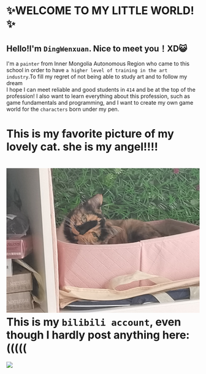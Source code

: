 :sparkles:WELCOME TO MY LITTLE WORLD!:sparkles:
==
Hello!I'm `DingWenxuan`. Nice to meet you！XD:smiley_cat:
- 
I'm a `painter` from Inner Mongolia Autonomous Region
who came to this school in order to have `a higher level of training in the art industry`.To fill my regret of not being able to study art and to follow my dream<br>
I hope I can meet reliable and good students in `414` and be at the top of the profession! I also want to learn everything about this profession, such as game fundamentals and programming, and I want to create my own game world for the `characters` born under my pen.<br>

#  This is my favorite picture of my lovely cat. she is my angel!!!!
![image](https://raw.githubusercontent.com/moufan666/moufan666/main/images/IMG_20210511_122424.png)
This is my `bilibili account`, even though I hardly post anything here:(((((<br>
===
[![](https://img.shields.io/badge/my-Bilibili-pink.svg)](https://space.bilibili.com/14388078?spm_id_from=333.1007.0.0)
